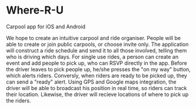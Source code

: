 Where-R-U
=========

Carpool app for iOS and Android

We hope to create an intuitive carpool and ride organiser.  People will be able to create or join public carpools, or choose invite only.  The application will construct a ride schedule and send it to all those involved, telling them who is driving which days.  For single use rides, a person can create an event and add people to pick up, who can RSVP directly in the app.
Before the driver leaves to pick people up, he/she presses the "on my way" button, which alerts riders.  Conversly, when riders are ready to be picked up, they can send a "ready" alert.
Using GPS and Google maps integration, the driver will be able to broadcast his position in real time, so riders can track their location.  Likewise, the driver will recieve locations of where to pick up the riders.

